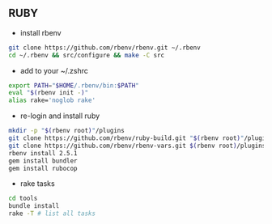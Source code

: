 ## RUBY

-   install rbenv

```bash
git clone https://github.com/rbenv/rbenv.git ~/.rbenv
cd ~/.rbenv && src/configure && make -C src
```

-   add to your ~/.zshrc

```bash
export PATH="$HOME/.rbenv/bin:$PATH"
eval "$(rbenv init -)"
alias rake='noglob rake'
```

-   re-login and install ruby

```bash
mkdir -p "$(rbenv root)"/plugins
git clone https://github.com/rbenv/ruby-build.git "$(rbenv root)"/plugins/ruby-build
git clone https://github.com/rbenv/rbenv-vars.git $(rbenv root)/plugins/rbenv-vars
rbenv install 2.5.1
gem install bundler
gem install rubocop
```

-   rake tasks

```bash
cd tools
bundle install
rake -T # list all tasks
```
